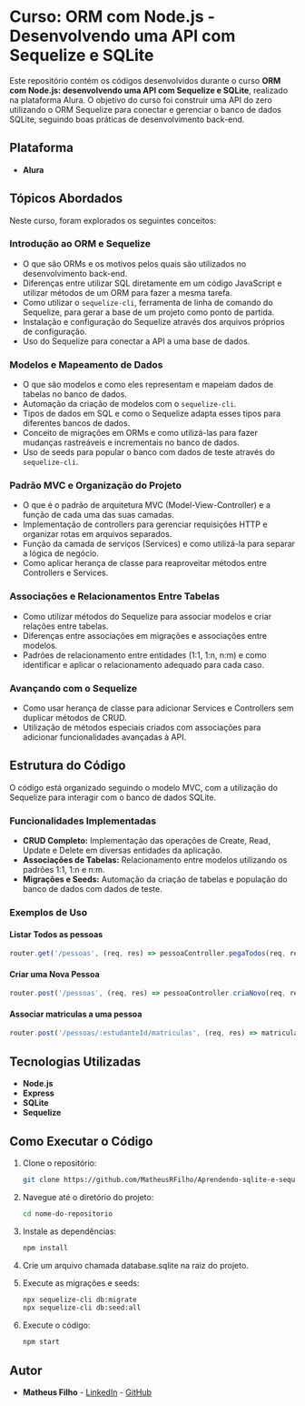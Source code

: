 
# Curso: ORM com Node.js - Desenvolvendo uma API com Sequelize e SQLite

Este repositório contém os códigos desenvolvidos durante o curso **ORM com Node.js: desenvolvendo uma API com Sequelize e SQLite**, realizado na plataforma Alura. O objetivo do curso foi construir uma API do zero utilizando o ORM Sequelize para conectar e gerenciar o banco de dados SQLite, seguindo boas práticas de desenvolvimento back-end.

## Plataforma

- **Alura**

## Tópicos Abordados

Neste curso, foram explorados os seguintes conceitos:

### Introdução ao ORM e Sequelize

- O que são ORMs e os motivos pelos quais são utilizados no desenvolvimento back-end.
- Diferenças entre utilizar SQL diretamente em um código JavaScript e utilizar métodos de um ORM para fazer a mesma tarefa.
- Como utilizar o `sequelize-cli`, ferramenta de linha de comando do Sequelize, para gerar a base de um projeto como ponto de partida.
- Instalação e configuração do Sequelize através dos arquivos próprios de configuração.
- Uso do Sequelize para conectar a API a uma base de dados.

### Modelos e Mapeamento de Dados

- O que são modelos e como eles representam e mapeiam dados de tabelas no banco de dados.
- Automação da criação de modelos com o `sequelize-cli`.
- Tipos de dados em SQL e como o Sequelize adapta esses tipos para diferentes bancos de dados.
- Conceito de migrações em ORMs e como utilizá-las para fazer mudanças rastreáveis e incrementais no banco de dados.
- Uso de seeds para popular o banco com dados de teste através do `sequelize-cli`.

### Padrão MVC e Organização do Projeto

- O que é o padrão de arquitetura MVC (Model-View-Controller) e a função de cada uma das suas camadas.
- Implementação de controllers para gerenciar requisições HTTP e organizar rotas em arquivos separados.
- Função da camada de serviços (Services) e como utilizá-la para separar a lógica de negócio.
- Como aplicar herança de classe para reaproveitar métodos entre Controllers e Services.

### Associações e Relacionamentos Entre Tabelas

- Como utilizar métodos do Sequelize para associar modelos e criar relações entre tabelas.
- Diferenças entre associações em migrações e associações entre modelos.
- Padrões de relacionamento entre entidades (1:1, 1:n, n:m) e como identificar e aplicar o relacionamento adequado para cada caso.

### Avançando com o Sequelize

- Como usar herança de classe para adicionar Services e Controllers sem duplicar métodos de CRUD.
- Utilização de métodos especiais criados com associações para adicionar funcionalidades avançadas à API.

## Estrutura do Código

O código está organizado seguindo o modelo MVC, com a utilização do Sequelize para interagir com o banco de dados SQLite.

### Funcionalidades Implementadas

- **CRUD Completo:** Implementação das operações de Create, Read, Update e Delete em diversas entidades da aplicação.
- **Associações de Tabelas:** Relacionamento entre modelos utilizando os padrões 1:1, 1:n e n:m.
- **Migrações e Seeds:** Automação da criação de tabelas e população do banco de dados com dados de teste.

### Exemplos de Uso

#### Listar Todos as pessoas


```javascript
router.get('/pessoas', (req, res) => pessoaController.pegaTodos(req, res));
```

#### Criar uma Nova Pessoa

```javascript
router.post('/pessoas', (req, res) => pessoaController.criaNovo(req, res));
```

#### Associar matriculas a uma pessoa

```javascript
router.post('/pessoas/:estudanteId/matriculas', (req, res) => matriculaController.criaNovo(req, res));
```

## Tecnologias Utilizadas

- **Node.js**
- **Express**
- **SQLite**
- **Sequelize**

## Como Executar o Código

1. Clone o repositório:

   ```bash
   git clone https://github.com/MatheusRFilho/Aprendendo-sqlite-e-sequelime
   ```

2. Navegue até o diretório do projeto:

   ```bash
   cd nome-do-repositorio
   ```

3. Instale as dependências:

   ```bash
   npm install
   ```

4. Crie um arquivo chamada database.sqlite na raiz do projeto.

5. Execute as migrações e seeds:

   ```bash
   npx sequelize-cli db:migrate
   npx sequelize-cli db:seed:all
   ```

6. Execute o código:

   ```bash
   npm start
   ```

## Autor

- **Matheus Filho** - [LinkedIn](https://www.linkedin.com/in/matheus-filho-90015917a/) - [GitHub](https://github.com/MatheusRFilho)